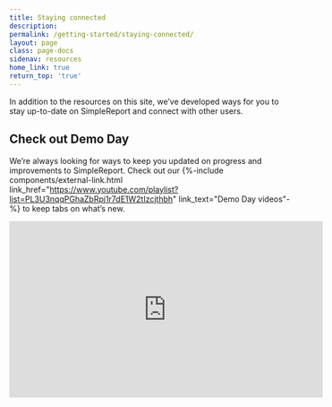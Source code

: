 ```yaml
---
title: Staying connected
description:
permalink: /getting-started/staying-connected/
layout: page
class: page-docs
sidenav: resources
home_link: true
return_top: 'true'
---
```


In addition to the resources on this site, we’ve developed ways for you to stay up-to-date on SimpleReport and connect with other users.

## Check out Demo Day

We’re always looking for ways to keep you updated on progress and improvements to SimpleReport. Check out our {%-include components/external-link.html link_href="https://www.youtube.com/playlist?list=PL3U3nqqPGhaZbRpj1r7dE1W2tIzcjthbh" link_text="Demo Day videos"-%} to keep tabs on what’s new.

<div class="usa-embed-container">
  <iframe title="USDS-CDC PRIME Demo Day Playlist" width="560" height="315" src="https://www.youtube.com/embed/videoseries?list=PL3U3nqqPGhaZbRpj1r7dE1W2tIzcjthbh" frameborder="0" allow="autoplay; encrypted-media" allowfullscreen></iframe>
</div>
